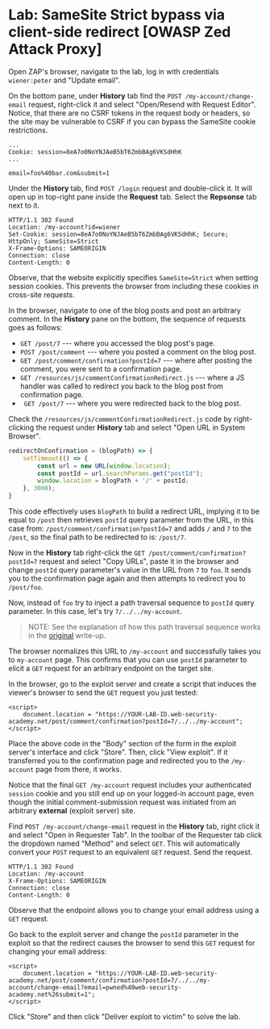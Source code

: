 # Lab: SameSite Strict bypass via client-side redirect [OWASP Zed Attack Proxy]

Open ZAP's browser, navigate to the lab, log in with credentials `wiener:peter` and "Update email". 

On the bottom pane, under __History__ tab find the `POST /my-account/change-email` request, right-click it and select "Open/Resend with Request Editor". Notice, that there are no CSRF tokens in the request body or headers, so the site may be vulnerable to CSRF if you can bypass the SameSite cookie restrictions. 

```
...
Cookie: session=8eA7o0NoYNJAeB5bT6ZmbBAg6VKSdHhK
...

email=foo%40bar.com&submit=1
```

Under the __History__ tab, find `POST /login` request and double-click it. It will open up in top-right pane inside the __Request__ tab. Select the __Repsonse__ tab next to it. 

```
HTTP/1.1 302 Found
Location: /my-account?id=wiener
Set-Cookie: session=8eA7o0NoYNJAeB5bT6ZmbBAg6VKSdHhK; Secure; HttpOnly; SameSite=Strict
X-Frame-Options: SAMEORIGIN
Connection: close
Content-Length: 0
```

Observe, that the website explicitly specifies `SameSite=Strict` when setting session cookies. This prevents the browser from including these cookies in cross-site requests.

In the browser, navigate to one of the blog posts and post an arbitrary comment. In the __History__ pane on the bottom, the sequence of requests goes as follows:

- `GET /post/7` --- where you accessed the blog post's page.
- `POST /post/comment` --- where you posted a comment on the blog post.
- `GET /post/comment/confirmation?postId=7` --- where after posting the comment, you were sent to a confirmation page.
- `GET /resources/js/commentConfirmationRedirect.js` --- where a JS handler was called to redirect you back to the blog post from confirmation page.
- ` GET /post/7` --- where you were redirected back to the blog post.

Check the `/resources/js/commentConfirmationRedirect.js` code by right-clicking the request under __History__ tab and select "Open URL in System Browser". 

```javascript
redirectOnConfirmation = (blogPath) => {
    setTimeout(() => {
        const url = new URL(window.location);
        const postId = url.searchParams.get("postId");
        window.location = blogPath + '/' + postId;
    }, 3000);
}
```

This code effectively uses `blogPath` to build a redirect URL, implying it to be equal to `/post` then retrieves `postId` query parameter from the URL, in this case from: `/post/comment/confirmation?postId=7` and adds `/` and `7` to the `/post`, so the final path to be redirected to is: `/post/7`.

Now in the __History__ tab right-click the `GET /post/comment/confirmation?postId=7` request and select "Copy URLs", paste it in the browser and change `postId` query parameter's value in the URL from `7` to `foo`. It sends you to the confirmation page again and then attempts to redirect you to `/post/foo`. 

Now, instead of `foo` try to inject a path traversal sequence to `postId` query parameter. In this case, let's try `7/../../my-account`.

> NOTE: See the explanation of how this path traversal sequence works in the [original](README.md) write-up. 

The browser normalizes this URL to `/my-account` and successfully takes you to `my-account` page. This confirms that you can use `postId` parameter to elicit a `GET` request for an arbitrary endpoint on the target site. 

In the browser, go to the exploit server and create a script that induces the viewer's browser to send the `GET` request you just tested:

```
<script>
    document.location = "https://YOUR-LAB-ID.web-security-academy.net/post/comment/confirmation?postId=7/../../my-account";
</script>
```

Place the above code in the "Body" section of the form in the exploit server's interface and click "Store". Then, click "View exploit". If it transferred you to the confirmation page and redirected you to the `/my-account` page from there, it works. 

Notice that the final `GET /my-account` request includes your authenticated `session` cookie and you still end up on your logged-in account page, even though the initial comment-submission request was initiated from an arbitrary __external__ (exploit server) site. 

Find `POST /my-account/change-email` request in the __History__ tab, right click it and select "Open in Requester Tab". In the toolbar of the Requester tab click the dropdown named "Method" and select `GET`. This will automatically convert your `POST` request to an equivalent `GET` request. Send the request. 

```
HTTP/1.1 302 Found
Location: /my-account
X-Frame-Options: SAMEORIGIN
Connection: close
Content-Length: 0
```

Observe that the endpoint allows you to change your email address using a `GET` request.

Go back to the exploit server and change the `postId` parameter in the exploit so that the redirect causes the browser to send this `GET` request for changing your email address:

```
<script>
    document.location = "https://YOUR-LAB-ID.web-security-academy.net/post/comment/confirmation?postId=7/../../my-account/change-email?email=pwned%40web-security-academy.net%26submit=1";
</script>
```

Click "Store" and then click "Deliver exploit to victim" to solve the lab.
